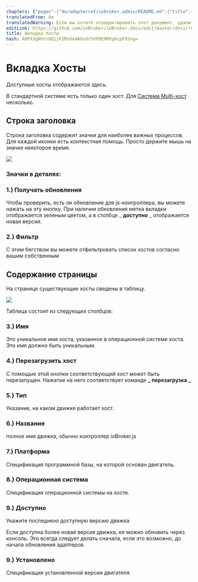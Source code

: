 ```yaml
---
chapters: {"pages":{"de/adapterref/iobroker.admin/README.md":{"title":{"de":"no title"},"content":"de/adapterref/iobroker.admin/README.md"},"de/adapterref/iobroker.admin/admin/tab-adapters.md":{"title":{"de":"Der Reiter Adapter"},"content":"de/adapterref/iobroker.admin/admin/tab-adapters.md"},"de/adapterref/iobroker.admin/admin/tab-instances.md":{"title":{"de":"Der Reiter Instanzen"},"content":"de/adapterref/iobroker.admin/admin/tab-instances.md"},"de/adapterref/iobroker.admin/admin/tab-objects.md":{"title":{"de":"Der Reiter Objekte"},"content":"de/adapterref/iobroker.admin/admin/tab-objects.md"},"de/adapterref/iobroker.admin/admin/tab-states.md":{"title":{"de":"Der Reiter Zustände"},"content":"de/adapterref/iobroker.admin/admin/tab-states.md"},"de/adapterref/iobroker.admin/admin/tab-groups.md":{"title":{"de":"Der Reiter Gruppen"},"content":"de/adapterref/iobroker.admin/admin/tab-groups.md"},"de/adapterref/iobroker.admin/admin/tab-users.md":{"title":{"de":"Der Reiter Benutzer"},"content":"de/adapterref/iobroker.admin/admin/tab-users.md"},"de/adapterref/iobroker.admin/admin/tab-events.md":{"title":{"de":"Der Reiter Ereignisse"},"content":"de/adapterref/iobroker.admin/admin/tab-events.md"},"de/adapterref/iobroker.admin/admin/tab-hosts.md":{"title":{"de":"Der Reiter Hosts"},"content":"de/adapterref/iobroker.admin/admin/tab-hosts.md"},"de/adapterref/iobroker.admin/admin/tab-enums.md":{"title":{"de":"Der Reiter Aufzählungen"},"content":"de/adapterref/iobroker.admin/admin/tab-enums.md"},"de/adapterref/iobroker.admin/admin/tab-log.md":{"title":{"de":"Der Reiter Log"},"content":"de/adapterref/iobroker.admin/admin/tab-log.md"},"de/adapterref/iobroker.admin/admin/tab-system.md":{"title":{"de":"Die Systemeinstellungen"},"content":"de/adapterref/iobroker.admin/admin/tab-system.md"}}}
translatedFrom: de
translatedWarning: Если вы хотите отредактировать этот документ, удалите поле «translationFrom», в противном случае этот документ будет снова автоматически переведен
editLink: https://github.com/ioBroker/ioBroker.docs/edit/master/docs/ru/adapterref/iobroker.admin/admin/tab-hosts.md
title: Вкладка Хосты
hash: A0PX3gNVnrOQijF2MxOe4AXudr5VPDE9MVykcpPXSng=
---
```

# Вкладка Хосты
Доступные хосты отображаются здесь.

В стандартной системе есть только один хост. Для [Система Multi-хост](http://www.iobroker.net/?page_id=3068&lang=de) несколько.

## Строка заголовка
Строка заголовка содержит значки для наиболее важных процессов. Для каждой иконки есть контекстная помощь. Просто держите мышь на значке некоторое время.

![](../../../../de/adapterref/iobroker.admin/admin/img/tab-hosts_Hosts_icons.jpg)

### **Значки в деталях:**
### **1.) Получать обновления**
Чтобы проверить, есть ли обновление для js-контроллера, вы можете нажать на эту кнопку. При наличии обновления метка вкладки отображается зеленым цветом, а в столбце _ **доступно** _ отображается новая версия.

### **2.) Фильтр**
С этим бегством вы можете отфильтровать список хостов согласно вашим собственным

## Содержание страницы
На странице существующие хосты сведены в таблицу.

![](../../../../de/adapterref/iobroker.admin/admin/img/tab-hosts_Hosts_01.jpg)

Таблица состоит из следующих столбцов:

### **3.) Имя**
Это уникальное имя хоста, указанное в операционной системе хоста. Это имя должно быть уникальным.

### **4.) Перезагрузить хост**
С помощью этой кнопки соответствующий хост может быть перезапущен. Нажатие на него соответствует команде **_ перезагрузка _**

### **5.) Тип**
Указание, на каком движке работает хост.

### **6.) Название**
полное имя движка, обычно контроллер ioBroker.js

### **7.) Платформа**
Спецификация программной базы, на которой основан двигатель.

### **8.) Операционная система**
Спецификация операционной системы на хосте.

### **9.) Доступно**
Укажите последнюю доступную версию движка

Если доступна более новая версия движка, ее можно обновить через консоль.
Это всегда следует делать сначала, если это возможно, до начала обновления адаптеров.

### **9.) Установлено**
Спецификация установленной версии двигателя